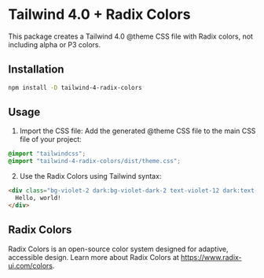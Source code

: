 # Tailwind 4.0 + Radix Colors

This package creates a Tailwind 4.0 @theme CSS file with Radix colors, not including alpha or P3 colors.

## Installation
```bash
npm install -D tailwind-4-radix-colors
```

## Usage
1. Import the CSS file:
Add the generated @theme CSS file to the main CSS file of your project:
```css
@import "tailwindcss";
@import "tailwind-4-radix-colors/dist/theme.css";
```
2. Use the Radix Colors using Tailwind syntax:
```html
<div class="bg-violet-2 dark:bg-violet-dark-2 text-violet-12 dark:text-violet-12 border border-violet-9">
  Hello, world!
</div>
```

## Radix Colors
Radix Colors is an open-source color system designed for adaptive, accessible design. Learn more about Radix Colors at https://www.radix-ui.com/colors.